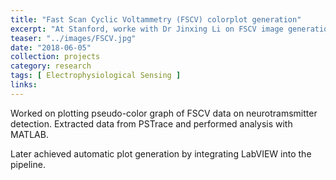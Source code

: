 ```yaml
---
title: "Fast Scan Cyclic Voltammetry (FSCV) colorplot generation"
excerpt: "At Stanford, worke with Dr Jinxing Li on FSCV image generation using MATLAB and LABView. Generated color plot on FSCV for neurotransmitter detection."
teaser: "../images/FSCV.jpg"
date: "2018-06-05"
collection: projects
category: research
tags: [ Electrophysiological Sensing ]
links:
---
```


Worked on plotting pseudo-color graph of FSCV data on neurotramsmitter detection. Extracted data from PSTrace and performed analysis with MATLAB. 

Later achieved automatic plot generation by integrating LabVIEW into the pipeline.